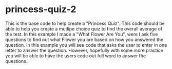 # princess-quiz-2

This is the base code to help create a "Princess Quiz". This code should be able to help you create a mutlipe choice quiz to find the overall average of the test. In this example I made a "What Flower Are You", were I ask five questions to find out what Flower you are based on how you answered the question. In this example you will see code that asks the user to enter in one letter to answer the question. However, hopefully with some more practice you will be able to have the users code out full word to answer the questions. 
